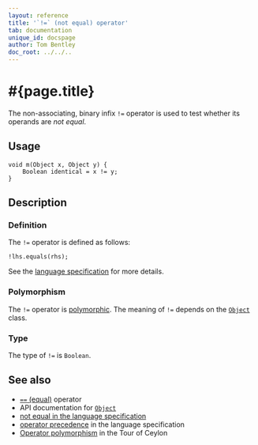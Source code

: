 ```yaml
---
layout: reference
title: '`!=` (not equal) operator'
tab: documentation
unique_id: docspage
author: Tom Bentley
doc_root: ../../..
---
```


# #{page.title}

The non-associating, binary infix `!=` operator is used to test whether its operands 
are *not equal*.

## Usage 

<!-- try: -->
    void m(Object x, Object y) {
        Boolean identical = x != y;
    }

## Description

### Definition

The `!=` operator is defined as follows:

<!-- check:none -->
<!-- try: -->
    !lhs.equals(rhs);

See the [language specification](#{site.urls.spec_current}#equalitycomparison) for more details.

### Polymorphism

The `!=` operator is [polymorphic](#{page.doc_root}/reference/operator/operator-polymorphism). 
The meaning of `!=` depends on the 
[`Object`](#{site.urls.apidoc_current}/Object.type.html) class.

### Type

The type of `!=` is `Boolean`.

## See also

* [`==` (equal)](../equal) operator
* API documentation for [`Object`](#{site.urls.apidoc_current}/Object.type.html)
* [not equal in the language specification](#{site.urls.spec_current}#equalitycomparison)
* [operator precedence](#{site.urls.spec_current}#operatorprecedence) in the 
  language specification
* [Operator polymorphism](#{page.doc_root}/tour/language-module/#operator_polymorphism) 
  in the Tour of Ceylon


